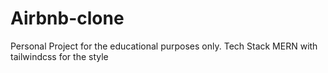 # Airbnb-clone
Personal Project for the educational purposes only. Tech Stack MERN with tailwindcss for the style
